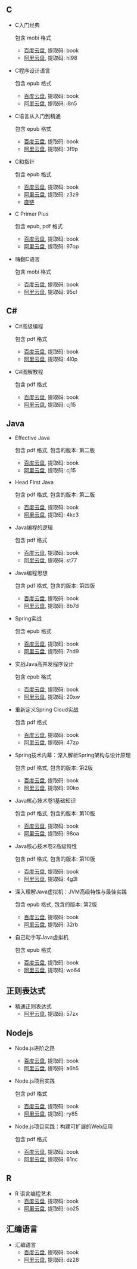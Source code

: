 ## C

- C入门经典

  包含 mobi 格式

  - [百度云盘](https://pan.baidu.com/s/1KwNVKz9UeAd0P78jfmlvKw), 提取码: book
  - [阿里云盘](https://www.aliyundrive.com/s/fieDUCu8mH8), 提取码: hl98
- C程序设计语言

  包含 epub 格式

  - [百度云盘](https://pan.baidu.com/s/1O4XxcGPzIt6SZh_iraFI9w), 提取码: book
  - [阿里云盘](https://www.aliyundrive.com/s/pM3hS7V41S2), 提取码: i8n5
- C语言从入门到精通

  包含 epub 格式

  - [百度云盘](https://pan.baidu.com/s/1BKJ6DlO7fNkceRALqO9iYA), 提取码: book
  - [阿里云盘](https://www.aliyundrive.com/s/xfU7VjH21tz), 提取码: 3f9p
- C和指针

  包含 epub 格式

  - [百度云盘](https://pan.baidu.com/s/1PPAQA3hvy6FjUs64RnBWww), 提取码: book
  - [阿里云盘](https://www.aliyundrive.com/s/TbZ8Bnkaci9), 提取码: z3z9
  - [直链](https://static.xjq.icu/book/C%20%E5%92%8C%E6%8C%87%E9%92%88.epub)
- C Primer Plus

  包含 epub, pdf 格式

  - [百度云盘](https://pan.baidu.com/s/1nAe2fWNgfnZ2nOAH36f2eg), 提取码: book
  - [阿里云盘](https://www.aliyundrive.com/s/PPFdMUwdRzd), 提取码: 97op
- 嗨翻C语言

  包含 mobi 格式

  - [百度云盘](https://pan.baidu.com/s/1L-Bd0uBVhJYZEdLgOaEZdg), 提取码: book
  - [阿里云盘](https://www.aliyundrive.com/s/WVzCuB3ZJur), 提取码: 95cl

## C#

- C#高级编程

  包含 pdf 格式

  - [百度云盘](https://pan.baidu.com/s/10bXHrLFFgFzbQneUY9t-kg), 提取码: book
  - [阿里云盘](https://www.aliyundrive.com/s/h4DaKxpHLLy), 提取码: 4l0p
- C#图解教程

  包含 pdf 格式

  - [百度云盘](https://pan.baidu.com/s/1_t9wFrD27mvLbgvcvAVpnw), 提取码: book
  - [阿里云盘](https://www.aliyundrive.com/s/Z9ZAwo4Macs), 提取码: cj15

## Java

- Effective Java

  包含 pdf 格式, 包含的版本: 第二版

  - [百度云盘](https://pan.baidu.com/s/1mLSzff_vcdBU8D6AxKsRMA), 提取码: book
  - [阿里云盘](https://www.aliyundrive.com/s/Z9ZAwo4Macs), 提取码: cj15
- Head First Java

  包含 pdf 格式, 包含的版本: 第二版

  - [百度云盘](https://pan.baidu.com/s/11d3yGs86BCMy9PyLJ4P6Bw), 提取码: book
  - [阿里云盘](https://www.aliyundrive.com/s/pmUHQtavMgE), 提取码: 4kc3
- Java编程的逻辑

  包含 pdf 格式

  - [百度云盘](https://pan.baidu.com/s/1PlcO0KInYM7eodcEPBjKNw), 提取码: book
  - [阿里云盘](https://www.aliyundrive.com/s/NXvsZ9kDhMn), 提取码: st77
- Java编程思想

  包含 pdf 格式, 包含的版本: 第四版

  - [百度云盘](https://pan.baidu.com/s/1rsLWzGy4B7kTSXwI8LldFA), 提取码: book
  - [阿里云盘](https://www.aliyundrive.com/s/1YuYhHkNBHf), 提取码: 8b7d
- Spring实战

  包含 epub 格式

  - [百度云盘](https://pan.baidu.com/s/1HV8kgDf4i3WNx3z-3Tl3nQ), 提取码: book
  - [阿里云盘](https://www.aliyundrive.com/s/UoiFL9CbKwf), 提取码: 7hd9
- 实战Java高并发程序设计

  包含 epub 格式

  - [百度云盘](https://pan.baidu.com/s/10rKGYQqJsL1yZ883gtIv9w), 提取码: book
  - [阿里云盘](https://www.aliyundrive.com/s/12PCxRBEB2C), 提取码: 20xw
- 重新定义Spring Cloud实战

  包含 pdf 格式

  - [百度云盘](https://pan.baidu.com/s/1IGPM7-1ti3E5FSuE7C5xkA), 提取码: book
  - [阿里云盘](https://www.aliyundrive.com/s/7HuMixgedfF), 提取码: 47zp
- Spring技术内幕：深入解析Spring架构与设计原理

  包含 pdf 格式, 包含的版本: 第2版

  - [百度云盘](https://pan.baidu.com/s/1gLLw73nnbZTnS1zZN3uqFg), 提取码: book
  - [阿里云盘](https://www.aliyundrive.com/s/X6dEjdcQdSo), 提取码: 90ko
- Java核心技术卷1基础知识

  包含 pdf 格式, 包含的版本: 第10版

  - [百度云盘](https://pan.baidu.com/s/1zxNFssaJpo1caoPY2PkjNw), 提取码: book
  - [阿里云盘](https://www.aliyundrive.com/s/HnrPZvEjzhU), 提取码: 98oa
- Java核心技术卷2高级特性

  包含 pdf 格式, 包含的版本: 第10版

  - [百度云盘](https://pan.baidu.com/s/1NwHYphbRlw_Ny_t_EB5MKA), 提取码: book
  - [阿里云盘](https://www.aliyundrive.com/s/MhYoaVQM98i), 提取码: 4g3l
- 深入理解Java虚拟机：JVM高级特性与最佳实践

  包含 epub 格式, 包含的版本: 第2版

  - [百度云盘](https://pan.baidu.com/s/1F3O80azLUe2LLynUUcgksw), 提取码: book
  - [阿里云盘](https://www.aliyundrive.com/s/t3wL3MzWCqD), 提取码: 32rb
- 自己动手写Java虚拟机

  包含 epub 格式

  - [百度云盘](https://pan.baidu.com/s/1ea09C1aCuUmaFRq6t2LMyg), 提取码: book
  - [阿里云盘](https://www.aliyundrive.com/s/iFykccMcpSu), 提取码: wo64

## 正则表达式

- 精通正则表达式
  - [阿里云盘](https://www.aliyundrive.com/s/rkVFGy6nSv5), 提取码: 57zx

## Nodejs

- Node.js进阶之路
  - [百度云盘](https://pan.baidu.com/s/1MlgpjFA_drYFHEe2vfrxjg), 提取码: book
  - [阿里云盘](https://www.aliyundrive.com/s/Pe2XppW6vDi), 提取码: a6h5
- Node.js项目实践

  包含 pdf 格式

  - [百度云盘](https://pan.baidu.com/s/14r6wh1XtmGIbex-TXiRKxg), 提取码: book
  - [阿里云盘](https://www.aliyundrive.com/s/H6RZkHtYUMq), 提取码: ry85
- Node.js项目实践：构建可扩展的Web应用

  包含 pdf 格式

  - [百度云盘](https://pan.baidu.com/s/1EqTCJD-Fj7KPFdwiIwmzJA), 提取码: book
  - [阿里云盘](https://www.aliyundrive.com/s/7dN1mRBmQnu), 提取码: 61nc

## R

- R 语言编程艺术
  - [百度云盘](https://pan.baidu.com/s/1UKNw7JJUXWMUBZ3kZPYybw), 提取码: book
  - [阿里云盘](https://www.aliyundrive.com/s/EgywZXta1WE), 提取码: oo25

## 汇编语言

- 汇编语言
  - [百度云盘](https://pan.baidu.com/s/1jW1EGAA7zQsaoYmFwGbGUQ), 提取码: book
  - [阿里云盘](https://www.aliyundrive.com/s/PM8AQeX56N1), 提取码: dz28

